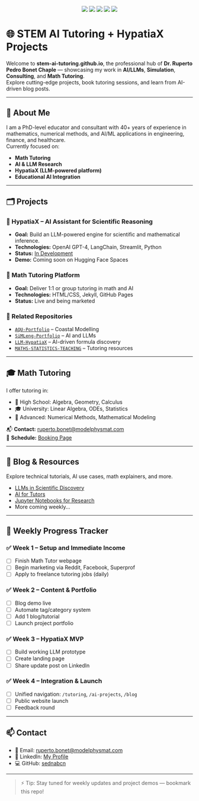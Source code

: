 <p align="center">
  <a href="https://github.com/sednabcn/AQU-Portfolio"><img src="https://img.shields.io/badge/🌊 AQU--Portfolio-Coastal_Modeling-blue" /></a>
  <a href="https://github.com/sednabcn/SiMLeng-Portfolio"><img src="https://img.shields.io/badge/🤖 SiMLeng--Portfolio-AI_&_LLM-purple" /></a>
  <a href="https://github.com/sednabcn/LLM-HypatiaX"><img src="https://img.shields.io/badge/🧠 LLM--HypatiaX-Custom_LLMs-green" /></a>
  <a href="https://github.com/sednabcn/MATHS-STATISTICS-TEACHING"><img src="https://img.shields.io/badge/📘 Math_&_Stats_Tutoring-Education-blueviolet" /></a>
  <a href="https://github.com/sednabcn/stem-ai-tutoring"><img src="https://img.shields.io/badge/🧪 STEM--AI--Tutoring-Main_Site-orange" /></a>
</p>

# 🌐 STEM AI Tutoring + HypatiaX Projects

Welcome to **stem-ai-tutoring.github.io**, the professional hub of **Dr. Ruperto Pedro Bonet Chaple** — showcasing my work in **AI/LLMs**, **Simulation**, **Consulting**, and **Math Tutoring**.  
Explore cutting-edge projects, book tutoring sessions, and learn from AI-driven blog posts.

---

## 🧠 About Me

I am a PhD-level educator and consultant with 40+ years of experience in mathematics, numerical methods, and AI/ML applications in engineering, finance, and healthcare.  
Currently focused on:
- **Math Tutoring**
- **AI & LLM Research**
- **HypatiaX (LLM-powered platform)**
- **Educational AI Integration**

---

## 🗂️ Projects

### 🔷 HypatiaX – AI Assistant for Scientific Reasoning
- **Goal:** Build an LLM-powered engine for scientific and mathematical inference.
- **Technologies:** OpenAI GPT-4, LangChain, Streamlit, Python
- **Status:** [In Development](#weekly-progress)
- **Demo:** Coming soon on Hugging Face Spaces

### 🔷 Math Tutoring Platform
- **Goal:** Deliver 1:1 or group tutoring in math and AI
- **Technologies:** HTML/CSS, Jekyll, GitHub Pages
- **Status:** Live and being marketed

### 🔷 Related Repositories
- [`AQU-Portfolio`](https://github.com/sednabcn/AQU-Portfolio) – Coastal Modelling
- [`SiMLeng-Portfolio`](https://github.com/sednabcn/SiMLeng-Portfolio) – AI and LLMs
- [`LLM-HypatiaX`](https://github.com/sednabcn/LLM-HypatiaX) – AI-driven formula discovery
- [`MATHS-STATISTICS-TEACHING`](https://github.com/sednabcn/MATHS-STATISTICS-TEACHING) – Tutoring resources

---

## 🎓 Math Tutoring

I offer tutoring in:

- 🧮 High School: Algebra, Geometry, Calculus
- 🎓 University: Linear Algebra, ODEs, Statistics
- 🧠 Advanced: Numerical Methods, Mathematical Modeling

📬 **Contact:** [ruperto.bonet@modelphysmat.com](mailto:ruperto.bonet@modelphysmat.com)  
🤝 **Schedule:** [Booking Page](#coming-soon)

---

## 📘 Blog & Resources

Explore technical tutorials, AI use cases, math explainers, and more.

- [LLMs in Scientific Discovery](#)
- [AI for Tutors](#)
- [Jupyter Notebooks for Research](#)
- More coming weekly...

---

## 📆 Weekly Progress Tracker

### ✅ Week 1 – Setup and Immediate Income
- [ ] Finish Math Tutor webpage
- [ ] Begin marketing via Reddit, Facebook, Superprof
- [ ] Apply to freelance tutoring jobs (daily)

### ✅ Week 2 – Content & Portfolio
- [ ] Blog demo live
- [ ] Automate tag/category system
- [ ] Add 1 blog/tutorial
- [ ] Launch project portfolio

### ✅ Week 3 – HypatiaX MVP
- [ ] Build working LLM prototype
- [ ] Create landing page
- [ ] Share update post on LinkedIn

### ✅ Week 4 – Integration & Launch
- [ ] Unified navigation: `/tutoring`, `/ai-projects`, `/blog`
- [ ] Public website launch
- [ ] Feedback round

---

## 📫 Contact

- 📧 Email: [ruperto.bonet@modelphysmat.com](mailto:ruperto.bonet@modelphysmat.com)  
- 💼 LinkedIn: [My Profile](https://www.linkedin.com/in/ruperto-pedro-bonet-chaple-8a26651b)  
- 💻 GitHub: [sednabcn](https://github.com/sednabcn)

---

> ⚡ Tip: Stay tuned for weekly updates and project demos — bookmark this repo!
